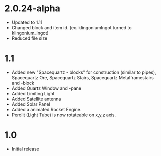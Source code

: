 2.0.24-alpha
============

* Updated to 1.11
* Changed block and item id. (ex. klingoniumIngot turned to klingonium_ingot)
* Reduced file size

1.1
===

* Added new "Spacequartz - blocks" for construction (similar to pipes), Spacequartz Ore, Spacequartz Stairs, Spacequartz Metalframestairs and -block
* Added Quartz Window and -pane
* Added Limiting Light
* Added Satellite antenna
* Added Solar Panel
* Added a animated Rocket Engine.
* Perolit (Light Tube) is now rotateable on x,y,z axis.

1.0
===

* Initial release